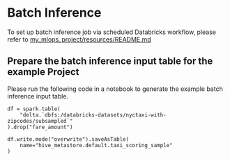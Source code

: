 # Batch Inference
To set up batch inference job via scheduled Databricks workflow, please refer to [my_mlops_project/resources/README.md](../../resources/README.md)

## Prepare the batch inference input table for the example Project
Please run the following code in a notebook to generate the example batch inference input table.

```
df = spark.table(
    "delta.`dbfs:/databricks-datasets/nyctaxi-with-zipcodes/subsampled`"
).drop("fare_amount")

df.write.mode("overwrite").saveAsTable(
    name="hive_metastore.default.taxi_scoring_sample"
)
```

